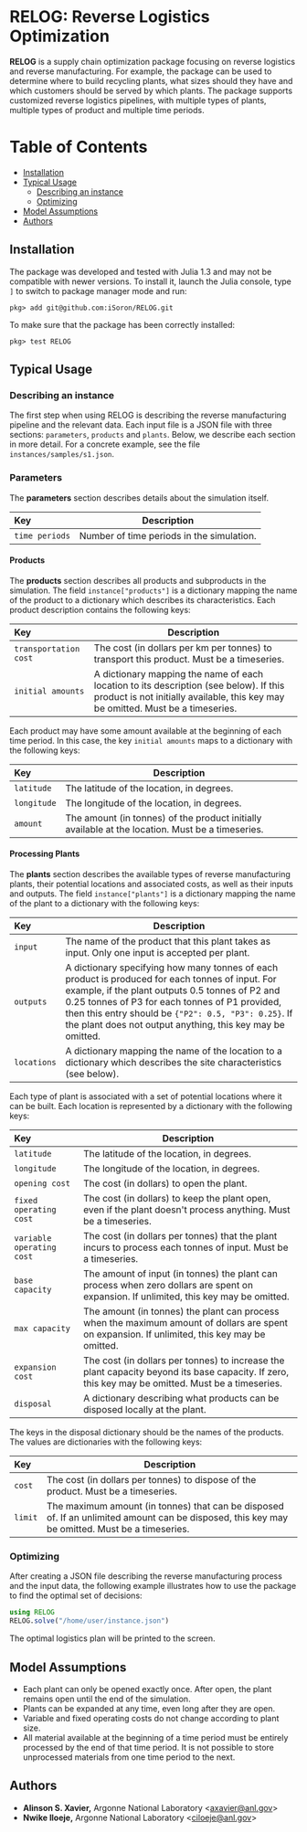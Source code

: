 RELOG: Reverse Logistics Optimization
=====================================

**RELOG** is a supply chain optimization package focusing on reverse logistics and reverse manufacturing. For example, the package can be used to determine where to build recycling plants, what sizes should they have and which customers should be served by which plants. The package supports customized reverse logistics pipelines, with multiple types of plants, multiple types of product and multiple time periods.

Table of Contents
=================

  * [Installation](#installation)
  * [Typical Usage](#typical-usage)
     * [Describing an instance](#describing-an-instance)
     * [Optimizing](#optimizing)
  * [Model Assumptions](#model-assumptions)
  * [Authors](#authors)

Installation
------------
The package was developed and tested with Julia 1.3 and may not be compatible with newer versions. To install it, launch the Julia console, type `]` to switch to package manager mode and run:

```
pkg> add git@github.com:iSoron/RELOG.git
```

To make sure that the package has been correctly installed:

```
pkg> test RELOG
```

Typical Usage
-------------

### Describing an instance

The first step when using RELOG is describing the reverse manufacturing pipeline and the relevant data. Each input file is a JSON file with three sections: `parameters`, `products` and `plants`. Below, we describe each section in more detail. For a concrete example, see the file `instances/samples/s1.json`.

### Parameters

The **parameters** section describes details about the simulation itself.

| Key                     | Description
|:------------------------|---------------|
|`time periods`           | Number of time periods in the simulation.

#### Products

The **products** section describes all products and subproducts in the simulation. The field `instance["products"]` is a dictionary mapping the name of the product to a dictionary which describes its characteristics. Each product description contains the following keys:

| Key                     | Description
|:------------------------|---------------|
|`transportation cost`    | The cost (in dollars per km per tonnes) to transport this product. Must be a timeseries.
|`initial amounts`        | A dictionary mapping the name of each location to its description (see below). If this product is not initially available, this key may be omitted. Must be a timeseries.

Each product may have some amount available at the beginning of each time period. In this case, the key `initial amounts` maps to a dictionary with the following keys:

| Key                     | Description
|:------------------------|---------------|
| `latitude`              | The latitude of the location, in degrees.
| `longitude`             | The longitude of the location, in degrees.
| `amount`                | The amount (in tonnes) of the product initially available at the location. Must be a timeseries.

#### Processing Plants

The **plants** section describes the available types of reverse manufacturing plants, their potential locations and associated costs, as well as their inputs and outputs. The field `instance["plants"]` is a dictionary mapping the name of the plant to a dictionary with the following keys:

| Key                     | Description
|:------------------------|---------------|
| `input`                 | The name of the product that this plant takes as input. Only one input is accepted per plant.
| `outputs`               | A dictionary specifying how many tonnes of each product is produced for each tonnes of input. For example, if the plant outputs 0.5 tonnes of P2 and 0.25 tonnes of P3 for each tonnes of P1 provided, then this entry should be `{"P2": 0.5, "P3": 0.25}`. If the plant does not output anything, this key may be omitted.
| `locations`             | A dictionary mapping the name of the location to a dictionary which describes the site characteristics (see below).

Each type of plant is associated with a set of potential locations where it can be built. Each location is represented by a dictionary with the following keys:

| Key                     | Description
|:------------------------|---------------|
| `latitude`              | The latitude of the location, in degrees.
| `longitude`             | The longitude of the location, in degrees.
| `opening cost`          | The cost (in dollars) to open the plant.
| `fixed operating cost`  | The cost (in dollars) to keep the plant open, even if the plant doesn't process anything. Must be a timeseries.
| `variable operating cost` | The cost (in dollars per tonnes) that the plant incurs to process each tonnes of input. Must be a timeseries.
| `base capacity`         | The amount of input (in tonnes) the plant can process when zero dollars are spent on expansion. If unlimited, this key may be omitted.
| `max capacity`          | The amount (in tonnes) the plant can process when the maximum amount of dollars are spent on expansion. If unlimited, this key may be omitted. 
| `expansion cost`        | The cost (in dollars per tonnes) to increase the plant capacity beyond its base capacity. If zero, this key may be omitted. Must be a timeseries.
| `disposal`              | A dictionary describing what products can be disposed locally at the plant.

The keys in the disposal dictionary should be the names of the products. The values are dictionaries with the following keys:

| Key                     | Description
|:------------------------|---------------|
| `cost`                  | The cost (in dollars per tonnes) to dispose of the product. Must be a timeseries.
| `limit`                 | The maximum amount (in tonnes) that can be disposed of. If an unlimited amount can be disposed, this key may be omitted. Must be a timeseries.

### Optimizing

After creating a JSON file describing the reverse manufacturing process and the input data, the following example illustrates how to use the package to find the optimal set of decisions:

```julia
using RELOG
RELOG.solve("/home/user/instance.json")
```

The optimal logistics plan will be printed to the screen.

Model Assumptions
-----------------
* Each plant can only be opened exactly once. After open, the plant remains open until the end of the simulation.
* Plants can be expanded at any time, even long after they are open.
* Variable and fixed operating costs do not change according to plant size.
* All material available at the beginning of a time period must be entirely processed by the end of that time period. It is not possible to store unprocessed materials from one time period to the next.

Authors
-------
* **Alinson S. Xavier,** Argonne National Laboratory <<axavier@anl.gov>>
* **Nwike Iloeje,** Argonne National Laboratory <<ciloeje@anl.gov>>